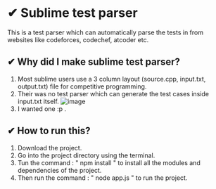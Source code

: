 # ✔ Sublime test parser
This is a test parser which can automatically parse the tests in from websites like codeforces, codechef, atcoder etc.

## ✔ Why did I make sublime test parser?
1. Most sublime users use a 3 column layout (source.cpp, input.txt, output.txt) file for competitive programming. 
2. Their was no test parser which can generate the test cases inside input.txt itself. 
![image](https://user-images.githubusercontent.com/58136319/148670353-6af45b01-55b5-4ff9-9f8f-a559c5a41371.png)
3. I wanted one :p .


## ✔ How to run this?
1. Download the project.
2. Go into the project directory using the terminal.
3. Tun the command : " npm install " to install all the modules and dependencies of the project.
4. Then run the command : " node app.js " to run the project.
